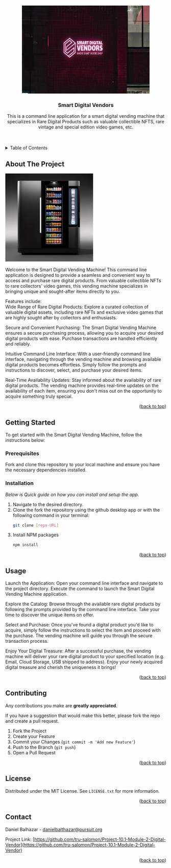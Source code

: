 
<!-- PROJECT LOGO -->
<br />
<div align="center">
<a>
  <img src="./assets/images/Smart-Digi-Vendors.png" width="400" height="275"> 
  </a>

  <h3 align="center">Smart Digital Vendors</h3>

  <p align="center">
    This is a command line application for a smart digital vending machine that specializes in Rare Digital Products such as valuable collectible NFTS, rare vintage and special edition video games, etc.
    <br />
    <br />
    <br />
</div>



<!-- TABLE OF CONTENTS -->
<details>
  <summary>Table of Contents</summary>
  <ol>
    <li>
      <a href="#about-the-project">About The Project</a>
      <ul>
        <li><a href="#built-with">Built With</a></li>
      </ul>
    </li>
    <li>
      <a href="#getting-started">Getting Started</a>
      <ul>
        <li><a href="#prerequisites">Prerequisites</a></li>
        <li><a href="#installation">Installation</a></li>
      </ul>
    </li>
    <li><a href="#usage">Usage</a></li>
    <li><a href="#roadmap">Roadmap</a></li>
    <li><a href="#contributing">Contributing</a></li>
    <li><a href="#license">License</a></li>
    <li><a href="#contact">Contact</a></li>
    <li><a href="#acknowledgments">Acknowledgments</a></li>
  </ol>
</details>



<!-- ABOUT THE PROJECT -->
## About The Project

<img src="./assets/images/Smar Mini Vending Maching Concept.jpg" width = 275 height= 275>


Welcome to the Smart Digital Vending Machine! This command line application is designed to provide a seamless and convenient way to access and purchase rare digital products. From valuable collectible NFTs to rare collectors' video games, this vending machine specializes in bringing unique and sought-after items directly to you.

Features include: <br />
Wide Range of Rare Digital Products: Explore a curated collection of valuable digital assets, including rare NFTs and exclusive video games that are highly sought after by collectors and enthusiasts.

Secure and Convenient Purchasing: The Smart Digital Vending Machine ensures a secure purchasing process, allowing you to acquire your desired digital products with ease. Purchase transactions are handled efficiently and reliably.

Intuitive Command Line Interface: With a user-friendly command line interface, navigating through the vending machine and browsing available digital products becomes effortless. Simply follow the prompts and instructions to discover, select, and purchase your desired items.

Real-Time Availability Updates: Stay informed about the availability of rare digital products. The vending machine provides real-time updates on the availability of each item, ensuring you don't miss out on the opportunity to acquire something truly special.



<p align="right">(<a href="#readme-top">back to top</a>)</p>


<!-- GETTING STARTED -->
## Getting Started

To get started with the Smart Digital Vending Machine, follow the instructions below:

### Prerequisites

Fork and clone this repository to your local machine and ensure you have the necessary dependencies installed.

### Installation

_Below is Quick guide on how you can install and setup the app._

1. Navigate to the desired directory.
2. Clone the fork the repository using the github desktop app or with the following command in your terminal:
    ```sh
    git clone [repo-URL]
    ```
3. Install NPM packages
   ```sh
   npm install
   ```
<p align="right">(<a href="#readme-top">back to top</a>)</p>


<!-- USAGE EXAMPLES -->
## Usage

Launch the Application: Open your command line interface and navigate to the project directory. Execute the command to launch the Smart Digital Vending Machine application.

Explore the Catalog: Browse through the available rare digital products by following the prompts provided by the command line interface. Take your time to discover the unique items on offer.

Select and Purchase: Once you've found a digital product you'd like to acquire, simply follow the instructions to select the item and proceed with the purchase. The vending machine will guide you through the secure transaction process.

Enjoy Your Digital Treasure: After a successful purchase, the vending machine will deliver your rare digital product to your specified location (e.g. Email, Cloud Storage, USB shipped to address). Enjoy your newly acquired digital treasure and cherish the uniqueness it brings!

<p align="right">(<a href="#readme-top">back to top</a>)</p>



<!-- CONTRIBUTING -->
## Contributing

Any contributions you make are **greatly appreciated**.

If you have a suggestion that would make this better, please fork the repo and create a pull request. 

1. Fork the Project
2. Create your Feature 
3. Commit your Changes (`git commit -m 'Add new Feature'`)
4. Push to the Branch (`git push`)
5. Open a Pull Request

<p align="right">(<a href="#readme-top">back to top</a>)</p>



<!-- LICENSE -->
## License

Distributed under the MIT License. See `LICENSE.txt` for more information.

<p align="right">(<a href="#readme-top">back to top</a>)</p>



<!-- CONTACT -->
## Contact

Daniel Balhazar - danielbalthazar@pursuit.org

Project Link: [https://github.com/tru-salomon/Project-10.1-Module-2-Digital-Vendor](https://github.com/tru-salomon/Project-10.1-Module-2-Digital-Vendor)

<p align="right">(<a href="#readme-top">back to top</a>)</p>
